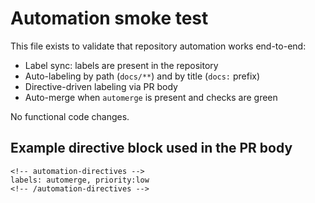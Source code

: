 # Automation smoke test

This file exists to validate that repository automation works end-to-end:

- Label sync: labels are present in the repository
- Auto-labeling by path (`docs/**`) and by title (`docs:` prefix)
- Directive-driven labeling via PR body
- Auto-merge when `automerge` is present and checks are green

No functional code changes.

## Example directive block used in the PR body

```
<!-- automation-directives -->
labels: automerge, priority:low
<!-- /automation-directives -->
```